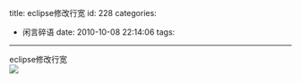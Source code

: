 title: eclipse修改行宽
id: 228
categories:
  - 闲言碎语
date: 2010-10-08 22:14:06
tags:
---

eclipse修改行宽
</br>[![](http://m1.img.libdd.com/farm5/2012/0822/14/031DF980952720F76A1A39D1371B7A9A51638F8D7D8E_500_366.jpg)</img>](http://public.blu.livefilestore.com/y1pyXza0jHJ6O_r8oE9QkLf5RwXziPXWgyB9zRKfwnKIo2jbUuCX25ZYV0Tr7AX6eK_9pwxnhbtw1glDZU18AsveQ/%E4%BF%AE%E6%94%B9%E8%A1%8C%E5%AE%BD.jpg?psid=1)